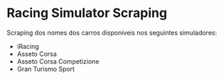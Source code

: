 # Racing Simulator Scraping

Scraping dos nomes dos carros disponíveis nos seguintes simuladores:
* iRacing
* Asseto Corsa
* Asseto Corsa Competizione
* Gran Turismo Sport
